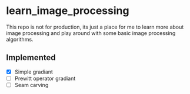 learn_image_processing
======================

This repo is not for production, its just a place for me to learn more about
image processing and play around with some basic image processing algorithms.

Implemented
-----------

* [X] Simple gradiant
* [ ] Prewitt operator gradiant
* [ ] Seam carving
